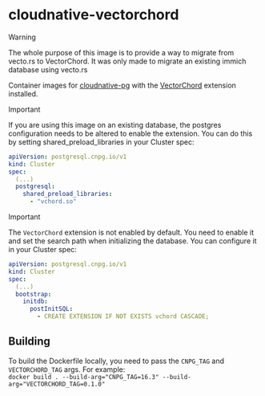 # cloudnative-vectorchord

> [!WARNING]
> The whole purpose of this image is to provide a way to migrate from vecto.rs to VectorChord.
> It was only made to migrate an existing immich database using vecto.rs



Container images for [cloudnative-pg](https://cloudnative-pg.io/) with the [VectorChord](https://github.com/tensorchord/VectorChord) extension installed.


> [!IMPORTANT]
> If you are using this image on an existing database, the postgres configuration needs to be 
> altered to enable the extension. You can do this by setting shared_preload_libraries in your Cluster spec:
> ```yaml
> apiVersion: postgresql.cnpg.io/v1
> kind: Cluster
> spec:
>   (...)
>   postgresql:
>     shared_preload_libraries:
>       - "vchord.so"
>   ```

> [!IMPORTANT]
> The `VectorChord` extension is not enabled by default. You need to enable it and set the search path when initializing the database. You can configure it in your Cluster spec:
> ```yaml
> apiVersion: postgresql.cnpg.io/v1
> kind: Cluster
> spec:
>   (...)
>   bootstrap:
>     initdb:
>       postInitSQL:
>         - CREATE EXTENSION IF NOT EXISTS vchord CASCADE;

## Building

To build the Dockerfile locally, you need to pass the `CNPG_TAG` and `VECTORCHORD_TAG` args. For example:  
`docker build . --build-arg="CNPG_TAG=16.3" --build-arg="VECTORCHORD_TAG=0.1.0"`
